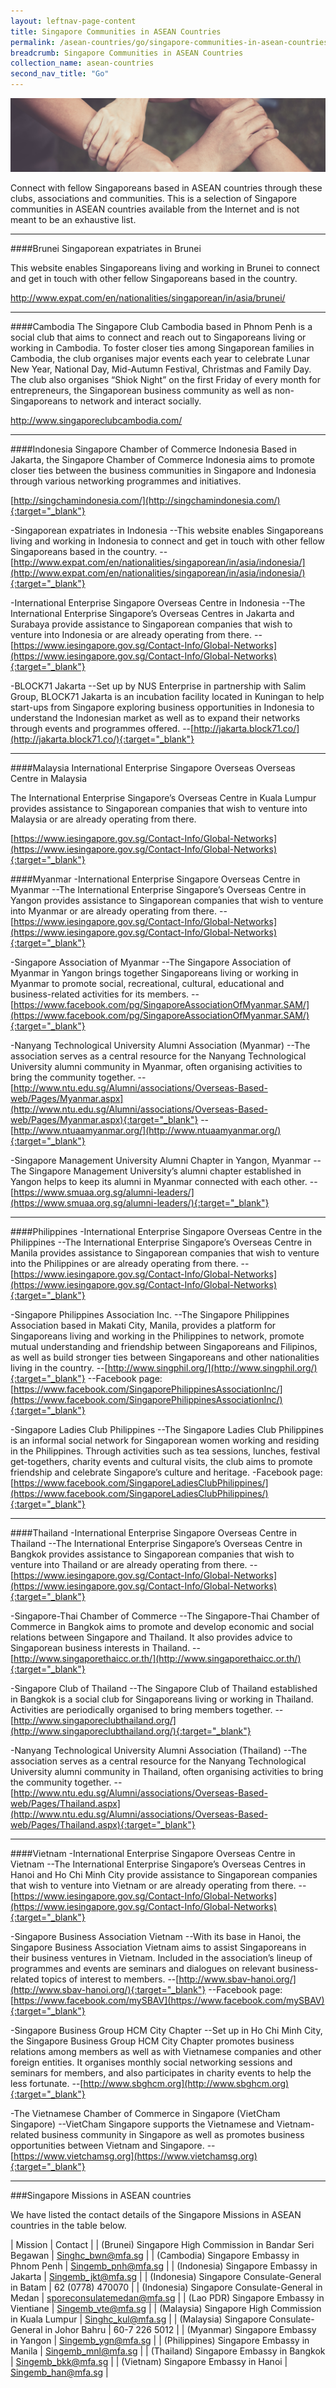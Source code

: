 ```yaml
---
layout: leftnav-page-content
title: Singapore Communities in ASEAN Countries
permalink: /asean-countries/go/singapore-communities-in-asean-countries/
breadcrumb: Singapore Communities in ASEAN Countries
collection_name: asean-countries
second_nav_title: "Go"
---
```


![banner-singapore-communities-in-asean-countries](\images\asean-countries\SG-Coummunities-in-ASEAN-cover-pic.jpg)

Connect with fellow Singaporeans based in ASEAN countries through these clubs, associations and communities. This is a selection of Singapore communities in ASEAN countries available from the Internet and is not meant to be an exhaustive list.

<hr/>

####Brunei
Singaporean expatriates in Brunei

This website enables Singaporeans living and working in Brunei to connect and get in touch with other fellow Singaporeans based in the country.

http://www.expat.com/en/nationalities/singaporean/in/asia/brunei/

<hr/>

####Cambodia
The Singapore Club Cambodia based in Phnom Penh is a social club that aims to connect and reach out to Singaporeans living or working in Cambodia. To foster closer ties among Singaporean families in Cambodia, the club organises major events each year to celebrate Lunar New Year, National Day, Mid-Autumn Festival, Christmas and Family Day. The club also organises “Shiok Night” on the first Friday of every month for entrepreneurs, the Singaporean business community as well as non-Singaporeans to network and interact socially.

http://www.singaporeclubcambodia.com/

<hr/>

####Indonesia
Singapore Chamber of Commerce Indonesia
Based in Jakarta, the Singapore Chamber of Commerce Indonesia aims to promote closer ties between the business communities in Singapore and Indonesia through various networking programmes and initiatives.

[http://singchamindonesia.com/](http://singchamindonesia.com/){:target="_blank"}

-Singaporean expatriates in Indonesia
--This website enables Singaporeans living and working in Indonesia to connect and get in touch with other fellow Singaporeans based in the country.
--[http://www.expat.com/en/nationalities/singaporean/in/asia/indonesia/](http://www.expat.com/en/nationalities/singaporean/in/asia/indonesia/){:target="_blank"}

-International Enterprise Singapore Overseas Centre in Indonesia
--The International Enterprise Singapore’s Overseas Centres in Jakarta and Surabaya provide assistance to Singaporean companies that wish to venture into Indonesia or are already operating from there.
--[https://www.iesingapore.gov.sg/Contact-Info/Global-Networks](https://www.iesingapore.gov.sg/Contact-Info/Global-Networks){:target="_blank"}

-BLOCK71 Jakarta
--Set up by NUS Enterprise in partnership with Salim Group, BLOCK71 Jakarta is an incubation facility located in Kuningan to help start-ups from Singapore exploring business opportunities in Indonesia to understand the Indonesian market as well as to expand their networks through events and programmes offered.
--[http://jakarta.block71.co/](http://jakarta.block71.co/){:target="_blank"}

<hr/>

####Malaysia
International Enterprise Singapore Overseas Overseas Centre in Malaysia

The International Enterprise Singapore’s Overseas Centre in Kuala Lumpur provides assistance to Singaporean companies that wish to venture into Malaysia or are already operating from there.

[https://www.iesingapore.gov.sg/Contact-Info/Global-Networks](https://www.iesingapore.gov.sg/Contact-Info/Global-Networks){:target="_blank"}

####Myanmar
-International Enterprise Singapore Overseas Centre in Myanmar
--The International Enterprise Singapore’s Overseas Centre in Yangon provides assistance to Singaporean companies that wish to venture into Myanmar or are already operating from there.
--[https://www.iesingapore.gov.sg/Contact-Info/Global-Networks](https://www.iesingapore.gov.sg/Contact-Info/Global-Networks){:target="_blank"}

-Singapore Association of Myanmar
--The Singapore Association of Myanmar in Yangon brings together Singaporeans living or working in Myanmar to promote social, recreational, cultural, educational and business-related activities for its members.
--[https://www.facebook.com/pg/SingaporeAssociationOfMyanmar.SAM/](https://www.facebook.com/pg/SingaporeAssociationOfMyanmar.SAM/){:target="_blank"}

-Nanyang Technological University Alumni Association (Myanmar)
--The association serves as a central resource for the Nanyang Technological University alumni community in Myanmar, often organising activities to bring the community together.
--[http://www.ntu.edu.sg/Alumni/associations/Overseas-Based-web/Pages/Myanmar.aspx](http://www.ntu.edu.sg/Alumni/associations/Overseas-Based-web/Pages/Myanmar.aspx){:target="_blank"}
--[http://www.ntuaamyanmar.org/](http://www.ntuaamyanmar.org/){:target="_blank"}

-Singapore Management University Alumni Chapter in Yangon, Myanmar
--The Singapore Management University’s alumni chapter established in Yangon helps to keep its alumni in Myanmar connected with each other.
--[https://www.smuaa.org.sg/alumni-leaders/](https://www.smuaa.org.sg/alumni-leaders/){:target="_blank"}

<hr/>

####Philippines
-International Enterprise Singapore Overseas Centre in the Philippines
--The International Enterprise Singapore’s Overseas Centre in Manila provides assistance to Singaporean companies that wish to venture into the Philippines or are already operating from there.
--[https://www.iesingapore.gov.sg/Contact-Info/Global-Networks](https://www.iesingapore.gov.sg/Contact-Info/Global-Networks){:target="_blank"}

-Singapore Philippines Association Inc.
--The Singapore Philippines Association based in Makati City, Manila, provides a platform for Singaporeans living and working in the Philippines to network, promote mutual understanding and friendship between Singaporeans and Filipinos, as well as build stronger ties between Singaporeans and other nationalities living in the country.
--[http://www.singphil.org/](http://www.singphil.org/){:target="_blank"}
--Facebook page: [https://www.facebook.com/SingaporePhilippinesAssociationInc/](https://www.facebook.com/SingaporePhilippinesAssociationInc/){:target="_blank"}

-Singapore Ladies Club Philippines
--The Singapore Ladies Club Philippines is an informal social network for Singaporean women working and residing in the Philippines. Through activities such as tea sessions, lunches, festival get-togethers, charity events and cultural visits, the club aims to promote friendship and celebrate Singapore’s culture and heritage.
-Facebook page: [https://www.facebook.com/SingaporeLadiesClubPhilippines/](https://www.facebook.com/SingaporeLadiesClubPhilippines/){:target="_blank"}

<hr/>

####Thailand
-International Enterprise Singapore Overseas Centre in Thailand
--The International Enterprise Singapore’s Overseas Centre in Bangkok provides assistance to Singaporean companies that wish to venture into Thailand or are already operating from there.
--[https://www.iesingapore.gov.sg/Contact-Info/Global-Networks](https://www.iesingapore.gov.sg/Contact-Info/Global-Networks){:target="_blank"}

-Singapore-Thai Chamber of Commerce
--The Singapore-Thai Chamber of Commerce in Bangkok aims to promote and develop economic and social relations between Singapore and Thailand. It also provides advice to Singaporean business interests in Thailand.
--[http://www.singaporethaicc.or.th/](http://www.singaporethaicc.or.th/){:target="_blank"}

-Singapore Club of Thailand
--The Singapore Club of Thailand established in Bangkok is a social club for Singaporeans living or working in Thailand. Activities are periodically organised to bring members together.
--[http://www.singaporeclubthailand.org/](http://www.singaporeclubthailand.org/){:target="_blank"}

-Nanyang Technological University Alumni Association (Thailand)
--The association serves as a central resource for the Nanyang Technological University alumni community in Thailand, often organising activities to bring the community together.
--[http://www.ntu.edu.sg/Alumni/associations/Overseas-Based-web/Pages/Thailand.aspx](http://www.ntu.edu.sg/Alumni/associations/Overseas-Based-web/Pages/Thailand.aspx){:target="_blank"}

<hr/>

####Vietnam
-International Enterprise Singapore Overseas Centre in Vietnam
--The International Enterprise Singapore’s Overseas Centres in Hanoi and Ho Chi Minh City provide assistance to Singaporean companies that wish to venture into Vietnam or are already operating from there.
--[https://www.iesingapore.gov.sg/Contact-Info/Global-Networks](https://www.iesingapore.gov.sg/Contact-Info/Global-Networks){:target="_blank"}

-Singapore Business Association Vietnam
--With its base in Hanoi, the Singapore Business Association Vietnam aims to assist Singaporeans in their business ventures in Vietnam. Included in the association’s lineup of programmes and events are seminars and dialogues on relevant business-related topics of interest to members.
--[http://www.sbav-hanoi.org/](http://www.sbav-hanoi.org/){:target="_blank"}
--Facebook page: [https://www.facebook.com/mySBAV](https://www.facebook.com/mySBAV){:target="_blank"}

-Singapore Business Group HCM City Chapter
--Set up in Ho Chi Minh City, the Singapore Business Group HCM City Chapter promotes business relations among members as well as with Vietnamese companies and other foreign entities. It organises monthly social networking sessions and seminars for members, and also participates in charity events to help the less fortunate.
--[http://www.sbghcm.org](http://www.sbghcm.org){:target="_blank"}

-The Vietnamese Chamber of Commerce in Singapore (VietCham Singapore)
--VietCham Singapore supports the Vietnamese and Vietnam-related business community in Singapore as well as promotes business opportunities between Vietnam and Singapore.
--[https://www.vietchamsg.org](https://www.vietchamsg.org){:target="_blank"}

<hr/>

###Singapore Missions in ASEAN countries

We have listed the contact details of the Singapore Missions in ASEAN countries in the table below.

| Mission | Contact |
| (Brunei) Singapore High Commission in Bandar Seri Begawan	| <Singhc_bwn@mfa.sg> |
| (Cambodia) Singapore Embassy in Phnom Penh | <Singemb_pnh@mfa.sg> |
| (Indonesia) Singapore Embassy in Jakarta | <Singemb_jkt@mfa.sg> |
| (Indonesia) Singapore Consulate-General in Batam | 62 (0778) 470070 |
| (Indonesia) Singapore Consulate-General in Medan | <sporeconsulatemedan@mfa.sg> |
| (Lao PDR) Singapore Embassy in Vientiane | <Singemb_vte@mfa.sg> |
| (Malaysia) Singapore High Commission in Kuala Lumpur | <Singhc_kul@mfa.sg> |
| (Malaysia) Singapore Consulate-General in Johor Bahru | 60-7 226 5012 |
| (Myanmar) Singapore Embassy in Yangon | <Singemb_ygn@mfa.sg> |
| (Philippines) Singapore Embassy in Manila | <Singemb_mnl@mfa.sg> |
| (Thailand) Singapore Embassy in Bangkok | <Singemb_bkk@mfa.sg> |
| (Vietnam) Singapore Embassy in Hanoi | <Singemb_han@mfa.sg> |